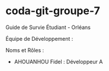 # coda-git-groupe-7
Guide de Survie Étudiant - Orléans

Équipe de Développement :

Noms et Rôles :

- AHOUANHOU Fidel : Développeur A

